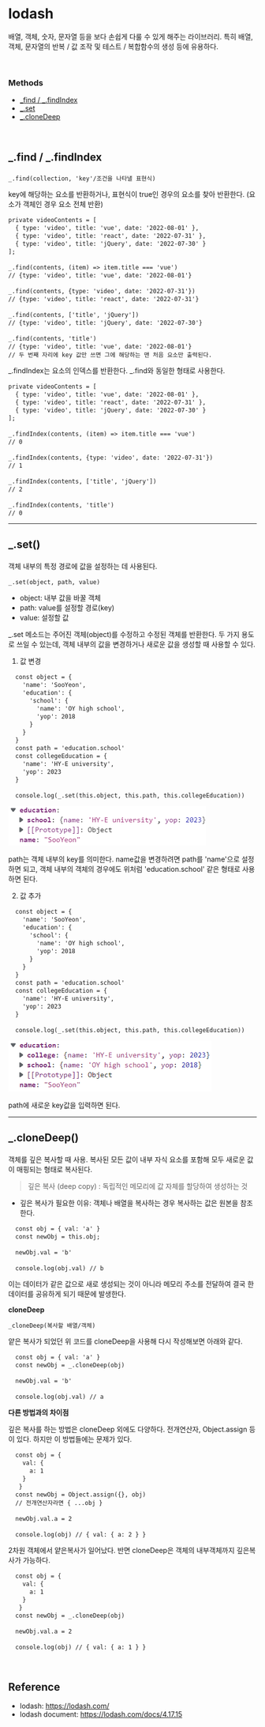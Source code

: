 # lodash

배열, 객체, 숫자, 문자열 등을 보다 손쉽게 다룰 수 있게 해주는 라이브러리. 특히 배열, 객체, 문자열의 반복 / 값 조작 및 테스트 / 복합함수의 생성 등에 유용하다.

<br>

### Methods
- <a href="#find">_find / _.findIndex</a>
- <a href="#set">_.set</a>
- <a href="#cloneDeep">_.cloneDeep</a>

<br>

## <p id="find">_.find / _.findIndex</p>

```
_.find(collection, 'key'/조건을 나타낼 표현식)
```
key에 해당하는 요소를 반환하거나,
표현식이 true인 경우의 요소를 찾아 반환한다. (요소가 객체인 경우 요소 전체 반환)

```
private videoContents = [
  { type: 'video', title: 'vue', date: '2022-08-01' },
  { type: 'video', title: 'react', date: '2022-07-31' },
  { type: 'video', title: 'jQuery', date: '2022-07-30' }
];

_.find(contents, (item) => item.title === 'vue')
// {type: 'video', title: 'vue', date: '2022-08-01'}

_.find(contents, {type: 'video', date: '2022-07-31'})
// {type: 'video', title: 'react', date: '2022-07-31'}

_.find(contents, ['title', 'jQuery'])
// {type: 'video', title: 'jQuery', date: '2022-07-30'}

_.find(contents, 'title')
// {type: 'video', title: 'vue', date: '2022-08-01'}
// 두 번째 자리에 key 값만 쓰면 그에 해당하는 맨 처음 요소만 출력된다.
```

_.findIndex는 요소의 인덱스를 반환한다. _.find와 동일한 형태로 사용한다.

```
private videoContents = [
  { type: 'video', title: 'vue', date: '2022-08-01' },
  { type: 'video', title: 'react', date: '2022-07-31' },
  { type: 'video', title: 'jQuery', date: '2022-07-30' }
];

_.findIndex(contents, (item) => item.title === 'vue')
// 0

_.findIndex(contents, {type: 'video', date: '2022-07-31'})
// 1

_.findIndex(contents, ['title', 'jQuery'])
// 2

_.findIndex(contents, 'title')
// 0
```

----


## <p id="set">_.set()</p>

객체 내부의 특정 경로에 값을 설정하는 데 사용된다.

```
_.set(object, path, value)
```

- object: 내부 값을 바꿀 객체
- path: value를 설정할 경로(key)
- value: 설정할 값

_.set 메소드는 주어진 객체(object)를 수정하고 수정된 객체를 반환한다.
두 가지 용도로 쓰일 수 있는데, 객체 내부의 값을 변경하거나 새로운 값을 생성할 때 사용할 수 있다.

1. 값 변경

```
  const object = {
    'name': 'SooYeon',
    'education': {
      'school': {
        'name': 'OY high school',
        'yop': 2018
      }
    }
  }
  const path = 'education.school'
  const collegeEducation = {
    'name': 'HY-E university',
    'yop': 2023
  }

  console.log(_.set(this.object, this.path, this.collegeEducation))
```
<img src="../imgs/lodash_set.png">

path는 객체 내부의 key를 의미한다. name값을 변경하려면 path를 'name'으로 설정하면 되고, 객체 내부의 객체의 경우에도 위처럼 'education.school' 같은 형태로 사용하면 된다.

2. 값 추가

```
  const object = {
    'name': 'SooYeon',
    'education': {
      'school': {
        'name': 'OY high school',
        'yop': 2018
      }
    }
  }
  const path = 'education.school'
  const collegeEducation = {
    'name': 'HY-E university',
    'yop': 2023
  }

  console.log(_.set(this.object, this.path, this.collegeEducation))
```
<img src="../imgs/lodash_set_2.png">

path에 새로운 key값을 입력하면 된다.

---

## <p id="cloneDeep">_.cloneDeep()</p>

객체를 깊은 복사할 때 사용. 복사된 모든 값이 내부 자식 요소를 포함해 모두 새로운 값이 매핑되는 형태로 복사된다.

> 깊은 복사 (deep copy) : 독립적인 메모리에 값 자체를 할당하여 생성하는 것

- 깊은 복사가 필요한 이유: 객체나 배열을 복사하는 경우 복사하는 값은 원본을 참조한다.
```
  const obj = { val: 'a' }
  const newObj = this.obj;

  newObj.val = 'b'

  console.log(obj.val) // b
```

이는 데이터가 같은 값으로 새로 생성되는 것이 아니라 메모리 주소를 전달하여 결국 한 데이터를 공유하게 되기 때문에 발생한다.

<strong>cloneDeep</strong>
```
_cloneDeep(복사할 배열/객체)
```
얕은 복사가 되었던 위 코드를 cloneDeep을 사용해 다시 작성해보면 아래와 같다.
```
  const obj = { val: 'a' }
  const newObj = _.cloneDeep(obj)
  
  newObj.val = 'b'

  console.log(obj.val) // a
```

<strong>다른 방법과의 차이점</strong>

깊은 복사를 하는 방법은 cloneDeep 외에도 다양하다. 전개연산자, Object.assign 등이 있다. 하지만 이 방법들에는 문제가 있다.

```
  const obj = { 
    val: {
      a: 1
    }
   }
  const newObj = Object.assign({}, obj)
  // 전개연산자라면 { ...obj }
  
  newObj.val.a = 2

  console.log(obj) // { val: { a: 2 } }
```
2차원 객체에서 얕은복사가 일어났다.
반면 cloneDeep은 객체의 내부객체까지 깊은복사가 가능하다.

```
  const obj = { 
    val: {
      a: 1
    }
   }
  const newObj = _.cloneDeep(obj)
  
  newObj.val.a = 2

  console.log(obj) // { val: { a: 1 } }
```

<br>

## Reference

- lodash: https://lodash.com/
- lodash document: https://lodash.com/docs/4.17.15

